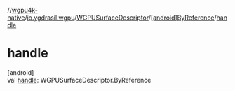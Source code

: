 //[wgpu4k-native](../../../../index.md)/[io.ygdrasil.wgpu](../../index.md)/[WGPUSurfaceDescriptor](../index.md)/[[android]ByReference](index.md)/[handle](handle.md)

# handle

[android]\
val [handle](handle.md): WGPUSurfaceDescriptor.ByReference